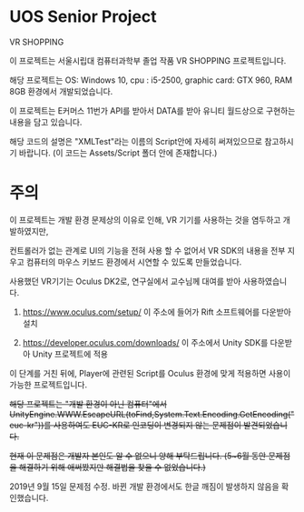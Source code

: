 # UOS Senior Project

VR SHOPPING

이 프로젝트는 서울시립대 컴퓨터과학부 졸업 작품 VR SHOPPING 프로젝트입니다.

해당 프로젝트는 OS: Windows 10, cpu : i5-2500, graphic card: GTX 960, RAM 8GB 환경에서 개발되었습니다.

이 프로젝트는 E커머스 11번가 API를 받아서 DATA를 받아 유니티 월드상으로 구현하는 내용을 담고 있습니다.

해당 코드의 설명은 "XMLTest"라는 이름의 Script안에 자세히 써져있으므로 참고하시기 바랍니다. (이 코드는 Assets/Script 폴더 안에 존재합니다.)

# 주의

이 프로젝트는 개발 환경 문제상의 이유로 인해, VR 기기를 사용하는 것을 염두하고 개발하였지만,

컨트롤러가 없는 관계로 UI의 기능을 전혀 사용 할 수 없어서 VR SDK의 내용을 전부 지우고 컴퓨터의 마우스 키보드 환경에서 시연할 수 있도록 만들었습니다.

사용했던 VR기기는 Oculus DK2로, 연구실에서 교수님께 대여를 받아 사용하였습니다.

1. https://www.oculus.com/setup/ 이 주소에 들어가 Rift 소프트웨어를 다운받아 설치

2. https://developer.oculus.com/downloads/ 이 주소에서 Unity SDK를 다운받아 Unity 프로젝트에 적용

이 단계를 거친 뒤에, Player에 관련된 Script를 Oculus 환경에 맞게 적용하면 사용이 가능한 프로젝트입니다.


~~해당 프로젝트는 "개발 환경이 아닌 컴퓨터"에서 UnityEngine.WWW.EscapeURL(toFind,System.Text.Encoding.GetEncoding("euc-kr"))를 사용하여도 EUC-KR로 인코딩이 변경되지 않는 문제점이 발견되었습니다.~~

~~현재 이 문제점은 개발자 본인도 알 수 없으니 양해 부탁드립니다. (5~6월 동안 문제점을 해결하기 위해 애써봤지만 해결법을 찾을 수 없었습니다.)~~

2019년 9월 15일 문제점 수정. 바뀐 개발 환경에서도 한글 깨짐이 발생하지 않음을 확인했습니다.
